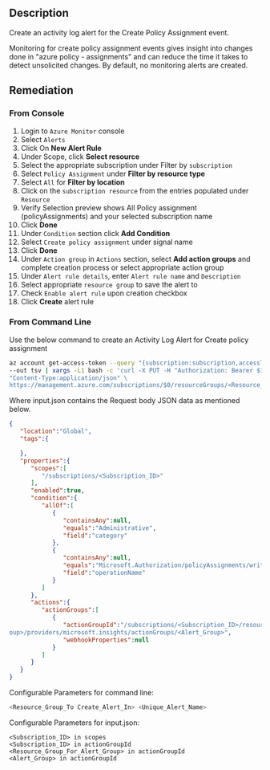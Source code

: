 ## Description

Create an activity log alert for the Create Policy Assignment event.

Monitoring for create policy assignment events gives insight into changes done in "azure policy - assignments" and can reduce the time it takes to detect unsolicited changes. By default, no monitoring alerts are created.

## Remediation

### From Console

   1. Login to `Azure Monitor` console
   2. Select `Alerts`
   3. Click On **New Alert Rule**
   4. Under Scope, click **Select resource**
   5. Select the appropriate subscription under Filter by `subscription`
   6. Select `Policy Assignment` under **Filter by resource type**
   7. Select `All` for **Filter by location**
   8. Click on the `subscription resource` from the entries populated under `Resource`
   9. Verify Selection preview shows All Policy assignment (policyAssignments) and your selected subscription name
   10. Click **Done**
   11. Under `Condition` section click **Add Condition**
   12. Select `Create policy assignment` under signal name
   13. Click **Done**
   14. Under `Action group` in `Actions` section, select **Add action groups** and complete creation process or select appropriate action group
   15. Under `Alert rule details`, enter `Alert rule name` and `Description`
   16. Select appropriate `resource group` to save the alert to
   17. Check `Enable alert rule` upon creation checkbox
   18. Click **Create** alert rule

### From Command Line

Use the below command to create an Activity Log Alert for Create policy assignment

```bash
az account get-access-token --query "{subscription:subscription,accessToken:accessToken}" \
--out tsv | xargs -L1 bash -c 'curl -X PUT -H "Authorization: Bearer $1" -H \
"Content-Type:application/json" \
https://management.azure.com/subscriptions/$0/resourceGroups/<Resource_Group_ToCreate_Alert_In>/providers/microsoft.insights/activityLogAlerts/<Unique_Alert_Name>?api-version=2017-04-01 -d@"input.json"'
```
Where input.json contains the Request body JSON data as mentioned below.

```json
{
   "location":"Global",
   "tags":{

   },
   "properties":{
      "scopes":[
         "/subscriptions/<Subscription_ID>"
      ],
      "enabled":true,
      "condition":{
         "allOf":[
            {
               "containsAny":null,
               "equals":"Administrative",
               "field":"category"
            },
            {
               "containsAny":null,
               "equals":"Microsoft.Authorization/policyAssignments/write",
               "field":"operationName"
            }
         ]
      },
      "actions":{
         "actionGroups":[
            {
               "actionGroupId":"/subscriptions/<Subscription_ID>/resourceGroups/<Resource_Group_For_Alert_Gr
oup>/providers/microsoft.insights/actionGroups/<Alert_Group>",
               "webhookProperties":null
            }
         ]
      }
   }
}
```

Configurable Parameters for command line:

```bash
<Resource_Group_To Create_Alert_In> <Unique_Alert_Name>
```

Configurable Parameters for input.json:

```
<Subscription_ID> in scopes
<Subscription_ID> in actionGroupId
<Resource_Group_For_Alert_Group> in actionGroupId
<Alert_Group> in actionGroupId
```
